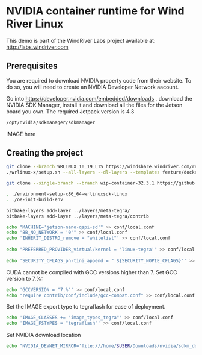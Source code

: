 # NVIDIA container runtime for Wind River Linux
This demo is part of the WindRiver Labs project available at: http://labs.windriver.com
## Prerequisites
You are required to download NVIDIA property code from their website. To do so, you will need to create an NVIDIA Developer Network aacount.

Go into https://developer.nvidia.com/embedded/downloads , download the NVIDIA SDK Manager, install it and download all the files for the Jetson board you own.
The required Jetpack version is 4.3
```bash
/opt/nvidia/sdkmanager/sdkmanager
```
 IMAGE here
 
 
## Creating the project

```bash
git clone --branch WRLINUX_10_19_LTS https://windshare.windriver.com/remote.php/gitsmart/WRLinux-lts-19-Core/wrlinux-x
./wrlinux-x/setup.sh --all-layers --dl-layers --templates feature/docker --distro wrlinux-graphics
```

```bash
git clone --single-branch --branch wip-container-32.3.1 https://github.com/madisongh/meta-tegra.git layers/meta-tegra
```

```bash
. ./environment-setup-x86_64-wrlinuxsdk-linux
. ./oe-init-build-env
```

```bash
bitbake-layers add-layer ../layers/meta-tegra/
bitbake-layers add-layer ../layers/meta-tegra/contrib
```

```bash
echo "MACHINE='jetson-nano-qspi-sd'" >> conf/local.conf
echo "BB_NO_NETWORK = '0'" >> conf/local.conf
echo 'INHERIT_DISTRO_remove = "whitelist"' >> conf/local.conf
 
echo "PREFERRED_PROVIDER_virtual/kernel = 'linux-tegra'" >> conf/local.conf
 
echo 'SECURITY_CFLAGS_pn-tini_append = " ${SECURITY_NOPIE_CFLAGS}"' >> conf/local.conf
 ```
 CUDA cannot be compiled with GCC versions higher than 7. Set GCC version to 7.%:
 ```bash
echo 'GCCVERSION = "7.%"' >> conf/local.conf
echo "require contrib/conf/include/gcc-compat.conf" >> conf/local.conf
```
Set the IMAGE export type to tegraflash for ease of deployment.
```bash 
echo 'IMAGE_CLASSES += "image_types_tegra"' >> conf/local.conf
echo 'IMAGE_FSTYPES = "tegraflash"' >> conf/local.conf
```

Set NVIDIA download location
```bash
echo "NVIDIA_DEVNET_MIRROR='file:///home/$USER/Downloads/nvidia/sdkm_downloads'" >> conf/local.conf
```



